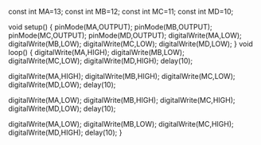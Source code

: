 const int MA=13;
const int MB=12;
const int MC=11;
const int MD=10;

void setup()
{
  pinMode(MA,OUTPUT);
  pinMode(MB,OUTPUT);
  pinMode(MC,OUTPUT);
  pinMode(MD,OUTPUT);
  digitalWrite(MA,LOW);
  digitalWrite(MB,LOW);
  digitalWrite(MC,LOW);
  digitalWrite(MD,LOW); 
}
void loop()
{
 digitalWrite(MA,HIGH);
 digitalWrite(MB,LOW);
 digitalWrite(MC,LOW);
 digitalWrite(MD,HIGH);
 delay(10); 

 digitalWrite(MA,HIGH);
 digitalWrite(MB,HIGH);
 digitalWrite(MC,LOW);
 digitalWrite(MD,LOW);
 delay(10); 

 digitalWrite(MA,LOW);
 digitalWrite(MB,HIGH);
 digitalWrite(MC,HIGH);
 digitalWrite(MD,LOW);
 delay(10); 

 digitalWrite(MA,LOW);
 digitalWrite(MB,LOW);
 digitalWrite(MC,HIGH);
 digitalWrite(MD,HIGH);
 delay(10); 
}
